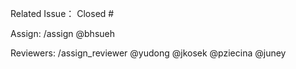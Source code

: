 Related Issue： Closed #

Assign:
/assign @bhsueh

Reviewers:
/assign_reviewer @yudong @jkosek @pziecina @juney
